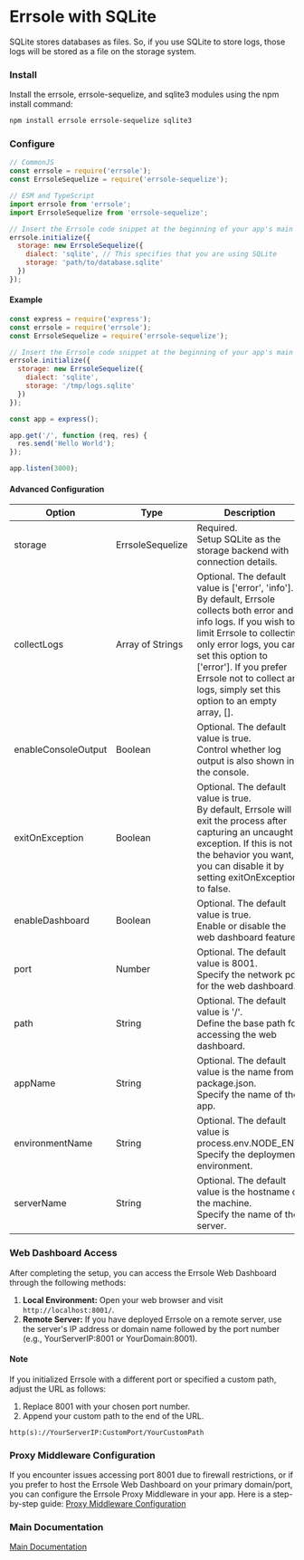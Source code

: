 # Errsole with SQLite

SQLite stores databases as files. So, if you use SQLite to store logs, those logs will be stored as a file on the storage system.

### Install

Install the errsole, errsole-sequelize, and sqlite3 modules using the npm install command:

```bash
npm install errsole errsole-sequelize sqlite3
```

### Configure

```javascript
// CommonJS
const errsole = require('errsole');
const ErrsoleSequelize = require('errsole-sequelize');
```

```javascript
// ESM and TypeScript
import errsole from 'errsole';
import ErrsoleSequelize from 'errsole-sequelize';
```

```javascript
// Insert the Errsole code snippet at the beginning of your app's main file
errsole.initialize({
  storage: new ErrsoleSequelize({
    dialect: 'sqlite', // This specifies that you are using SQLite
    storage: 'path/to/database.sqlite'
  })
});
```

#### Example

```javascript
const express = require('express');
const errsole = require('errsole');
const ErrsoleSequelize = require('errsole-sequelize');

// Insert the Errsole code snippet at the beginning of your app's main file
errsole.initialize({
  storage: new ErrsoleSequelize({
    dialect: 'sqlite',
    storage: '/tmp/logs.sqlite'
  })
});

const app = express();

app.get('/', function (req, res) {
  res.send('Hello World');
});

app.listen(3000);
```

#### Advanced Configuration

| **Option**          	| **Type**         	| **Description**                                                                                                                                                                                                                                                                                            	|
|---------------------	|------------------	|------------------------------------------------------------------------------------------------------------------------------------------------------------------------------------------------------------------------------------------------------------------------------------------------------------	|
| storage             	| ErrsoleSequelize 	| Required.<br>Setup SQLite as the storage backend with connection details.                                                                                                                                                                                                                                  	|
| collectLogs         	| Array of Strings 	| Optional. The default value is ['error', 'info'].<br>By default, Errsole collects both error and info logs. If you wish to limit Errsole to collecting only error logs, you can set this option to ['error']. If you prefer Errsole not to collect any logs, simply set this option to an empty array, []. 	|
| enableConsoleOutput 	| Boolean          	| Optional. The default value is true.<br>Control whether log output is also shown in the console.                                                                                                                                                                                                           	|
| exitOnException     	| Boolean          	| Optional. The default value is true.<br>By default, Errsole will exit the process after capturing an uncaught exception. If this is not the behavior you want, you can disable it by setting exitOnException to false.                                                                                     	|
| enableDashboard     	| Boolean          	| Optional. The default value is true.<br>Enable or disable the web dashboard feature.                                                                                                                                                                                                                       	|
| port                	| Number           	| Optional. The default value is 8001.<br>Specify the network port for the web dashboard.                                                                                                                                                                                                                    	|
| path                	| String           	| Optional. The default value is '/'.<br>Define the base path for accessing the web dashboard.                                                                                                                                                                                                               	|
| appName             	| String           	| Optional. The default value is the name from package.json.<br>Specify the name of the app.                                                                                                                                                                                                                 	|
| environmentName     	| String           	| Optional. The default value is process.env.NODE_ENV.<br>Specify the deployment environment.                                                                                                                                                                                                                	|
| serverName          	| String           	| Optional. The default value is the hostname of the machine.<br>Specify the name of the server.                                                                                                                                                                                                             	|

### Web Dashboard Access

After completing the setup, you can access the Errsole Web Dashboard through the following methods:

1. **Local Environment:** Open your web browser and visit `http://localhost:8001/`.
2. **Remote Server:** If you have deployed Errsole on a remote server, use the server's IP address or domain name followed by the port number (e.g., YourServerIP:8001 or YourDomain:8001).

#### Note

If you initialized Errsole with a different port or specified a custom path, adjust the URL as follows:

1. Replace 8001 with your chosen port number.
2. Append your custom path to the end of the URL.

`http(s)://YourServerIP:CustomPort/YourCustomPath`

### Proxy Middleware Configuration

If you encounter issues accessing port 8001 due to firewall restrictions, or if you prefer to host the Errsole Web Dashboard on your primary domain/port, you can configure the Errsole Proxy Middleware in your app. Here is a step-by-step guide: [Proxy Middleware Configuration](/docs/proxy-middleware-configuration.md)

### Main Documentation

[Main Documentation](/README.md)
